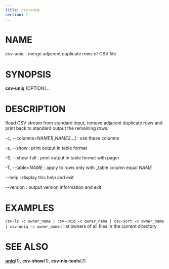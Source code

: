 ```yaml
---
title: csv-uniq
section: 1
...
```


# NAME #

csv-uniq - merge adjacent duplicate rows of CSV file

# SYNOPSIS #

**csv-uniq** [OPTION]...

# DESCRIPTION #

Read CSV stream from standard input, remove adjacent duplicate rows and
print back to standard output the remaining rows.

-c, \--columns=*NAME1*[,*NAME2*...]
:   use these columns

-s, \--show
:   print output in table format

-S, \--show-full
:   print output in table format with pager

-T, \--table=*NAME*
:   apply to rows only with _table column equal *NAME*

\--help
:   display this help and exit

\--version
:   output version information and exit

# EXAMPLES #

`csv-ls -c owner_name | csv-uniq -c owner_name | csv-sort -c owner_name | csv-uniq -c owner_name`
:   list owners of all files in the current directory

# SEE ALSO #

**[uniq](http://man7.org/linux/man-pages/man1/uniq.1.html)**(1),
**csv-show**(1), **csv-nix-tools**(7)
